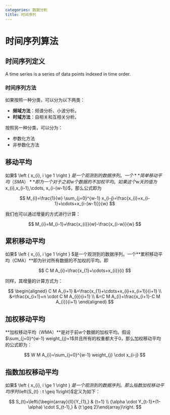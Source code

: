 ```yaml
---
categories: 数据分析
title: 时间序列
---
```

# 时间序列算法

## 时间序列定义

A time series is a series of data points indexed in time order.

### 时间序列方法

如果按照一种分类，可以分为以下两类：

- **频域方法**：频谱分析、小波分析。
- **时域方法**：自相关和互相关分析。

按照另一种分类，可以分为：

- 参数化方法
- 非参数化方法

## 移动平均

如果$ \left \{  x_{i}, i \ge 1 \right \} $是一个观测到的数据序列。一个**简单移动平均（SMA）**即为一个对于之前$w$个数据的不加权平均。如果这个$w$天的值为$x_{i},x_{i-1},\cdots, x_{i-(w-1)}$，那么公式即为


$$
M_{i}=\frac{1}{w} \sum_{j=0}^{w-1} x_{i-j}=\frac{x_{i}+x_{i-1}+\cdots+x_{i-(w-1)}}{w}
$$


我们也可以通过增量的方式进行计算：


$$
M_{i}=M_{i-1}+\frac{x_{i}}{w}-\frac{x_{i-w}}{w}
$$


## 累积移动平均

如果$ \left \{  x_{i}, i \ge 1 \right \} $是一个观测到的数据序列。一个**累积移动平均（CMA）**即为针对所有数据的不加权的平均。即


$$
C M A_{i}=\frac{x_{1}+\cdots+x_{i}}{i}
$$


同样，其增量的计算方式为：


$$
\begin{aligned} C M A_{i+1} &=\frac{x_{1}+\cdots+x_{i}+x_{i+1}}{i+1} \\ &=\frac{x_{i+1}+n \cdot C M A_{i}}{i+1} \\ &=C M A_{i}+\frac{x_{i+1}-C M A_{i}}{i+1} \end{aligned}
$$

## 加权移动平均

**加权移动平均（WMA）**是对于前$w$个数据的加权平均。假设$\sum_{j=0}^{w-1} weight_{j}=1$并且所有的权重都大于0，那么加权移动平均的公式即为：


$$
W M A_{i}=\sum_{j=0}^{w-1}  weight_{j} \cdot x_{i-j}
$$


## 指数加权移动平均

如果$ \left \{  x_{i}, i \ge 1 \right \} $是一个观测到的数据序列。那么指数加权移动平均序列$\left\{S_{t} : t \geq 1\right\}$定义为如下：


$$
S_{t}=\left\{\begin{array}{ll}{Y_{1},} & {t=1} \\ {\alpha \cdot Y_{t-1}+(1-\alpha) \cdot S_{t-1},} & {t \geq 2}\end{array}\right.
$$
